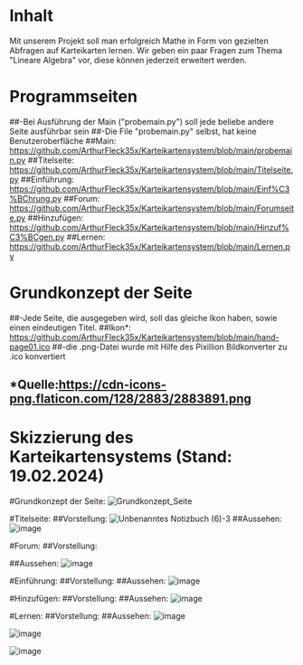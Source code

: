 # Inhalt
Mit unserem Projekt soll man erfolgreich Mathe in Form von gezielten Abfragen auf Karteikarten lernen. Wir geben ein paar Fragen zum Thema "Lineare Algebra" vor, diese können jederzeit erweitert werden.   


# Programmseiten 
##-Bei Ausführung der Main ("probemain.py") soll jede beliebe andere Seite ausführbar sein
##-Die File "probemain.py" selbst, hat keine Benutzeroberfläche
##Main: https://github.com/ArthurFleck35x/Karteikartensystem/blob/main/probemain.py
##Titelseite: https://github.com/ArthurFleck35x/Karteikartensystem/blob/main/Titelseite.py
##Einführung: https://github.com/ArthurFleck35x/Karteikartensystem/blob/main/Einf%C3%BChrung.py
##Forum: https://github.com/ArthurFleck35x/Karteikartensystem/blob/main/Forumseite.py
##Hinzufügen: https://github.com/ArthurFleck35x/Karteikartensystem/blob/main/Hinzuf%C3%BCgen.py
##Lernen: https://github.com/ArthurFleck35x/Karteikartensystem/blob/main/Lernen.py


# Grundkonzept der Seite
##-Jede Seite, die ausgegeben wird, soll das gleiche Ikon haben, sowie einen eindeutigen Titel. 
##Ikon*: https://github.com/ArthurFleck35x/Karteikartensystem/blob/main/hand-page01.ico
##-die .png-Datei wurde mit Hilfe des Pixillion Bildkonverter zu .ico konvertiert 
## *Quelle:https://cdn-icons-png.flaticon.com/128/2883/2883891.png


# Skizzierung des Karteikartensystems (Stand: 19.02.2024)

#Grundkonzept der Seite:
![Grundkonzept_Seite](https://github.com/ArthurFleck35x/Karteikartensystem/assets/152798623/19e8ad93-6b77-4842-a40e-628170f26ad9)

#Titelseite:
##Vorstellung:
![Unbenanntes Notizbuch (6)-3](https://github.com/ArthurFleck35x/Karteikartensystem/assets/152798623/8c561f02-4a61-4628-8903-5967c3be693c)
##Aussehen:
![image](https://github.com/ArthurFleck35x/Karteikartensystem/assets/152798623/2fbd0839-d138-4cab-8d2e-839848519b44)

#Forum:
##Vorstellung:

##Aussehen:
![image](https://github.com/ArthurFleck35x/Karteikartensystem/assets/152798623/baa78c7c-ebac-4d14-b069-a70b043debac)

#Einführung:
##Vorstellung:
##Aussehen:
![image](https://github.com/ArthurFleck35x/Karteikartensystem/assets/152798623/ec9ae81d-7144-4aaf-80f7-715041fadcd9)

#Hinzufügen:
##Vorstellung:
##Aussehen:
![image](https://github.com/ArthurFleck35x/Karteikartensystem/assets/152798623/46c7f37b-89d5-468c-bd1c-d8c763254478)

#Lernen:
##Vorstellung:
##Aussehen:
![image](https://github.com/ArthurFleck35x/Karteikartensystem/assets/152798623/b3b03c9c-cdef-4244-b23b-c96f9573b118)

![image](https://github.com/ArthurFleck35x/Karteikartensystem/assets/152798623/f7a10b5d-dae6-4f14-ae25-477d15cb660b)

![image](https://github.com/ArthurFleck35x/Karteikartensystem/assets/152798623/8f3ba53c-5a30-4c72-a62b-21bfb27c8d9c)


